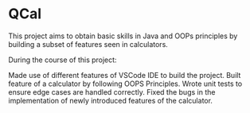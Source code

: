 # QCal
This project aims to obtain basic skills in Java and OOPs principles by building a subset of features seen in calculators.

During the course of this project:

Made use of different features of VSCode IDE to build the project.
Built feature of a calculator by following OOPS Principles.
Wrote unit tests to ensure edge cases are handled correctly.
Fixed the bugs in the implementation of newly introduced features of the calculator.
